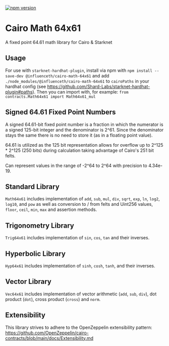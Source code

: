 [![npm version](https://badge.fury.io/js/@influenceth%2Fcairo-math-64x61.svg)](https://badge.fury.io/js/@influenceth%2Fcairo-math-64x61)

# Cairo Math 64x61

A fixed point 64.61 math library for Cairo & Starknet

## Usage ##
For use with `starknet-hardhat-plugin`, install via npm with `npm install --save-dev @influenceth/cairo-math-64x61` and add `./node_modules/@influenceth/cairo-math-64x61` to `cairoPaths` in your hardhat config (see https://github.com/Shard-Labs/starknet-hardhat-plugin#paths). Then you can import with, for example: `from contracts.Math64x61 import Math64x61_mul`

## Signed 64.61 Fixed Point Numbers ##
A signed 64.61-bit fixed point number is a fraction in which the numerator is a signed 125-bit integer and the denominator is 2^61. Since the denominator stays the same there is no need to store it (as in a floating point value).

64.61 is utilized as the 125 bit representation allows for overflow up to 2^125 * 2^125 (250 bits) during calculation taking advantage of Cairo's 251 bit felts.

Can represent values in the range of -2^64 to 2^64 with precision to 4.34e-19.

## Standard Library ##
`Math64x61` includes implementation of `add`, `sub`, `mul`, `div`, `sqrt`, `exp`, `ln`, `log2`, `log10`, and `pow` as well as conversion to / from felts and Uint256 values, `floor`, `ceil`, `min`, `max` and assertion methods.

## Trigonometry Library ##
`Trig64x61` includes implementation of `sin`, `cos`, `tan` and their inverses.

## Hyperbolic Library ##
`Hyp64x61` includes implementation of `sinh`, `cosh`, `tanh`, and their inverses.

## Vector Library ##
`Vec64x61` includes implementation of vector arithmetic (`add`, `sub`, `div`), dot product (`dot`), cross product (`cross`) and `norm`.

## Extensibility ##
This library strives to adhere to the OpenZeppelin extensibility pattern: https://github.com/OpenZeppelin/cairo-contracts/blob/main/docs/Extensibility.md
